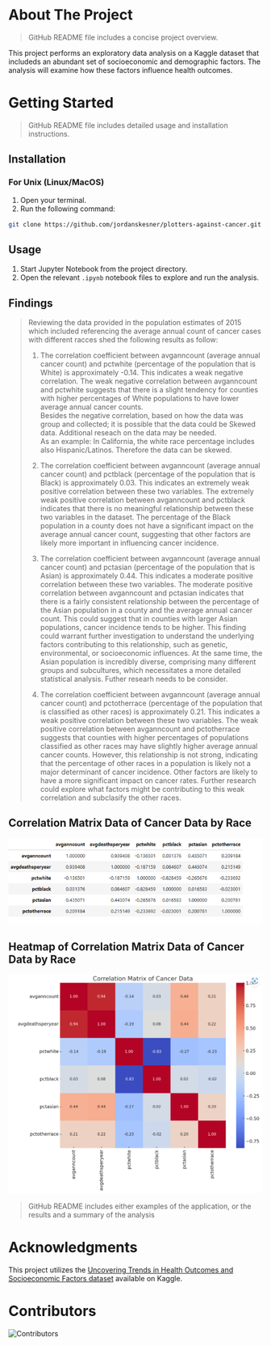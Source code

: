 # About The Project
> GitHub README file includes a concise project overview.

This project performs an exploratory data analysis on a Kaggle dataset that includeds an abundant set of socioeconomic and demographic factors.
The analysis will examine how these factors influence health outcomes.

# Getting Started
> GitHub README file includes detailed usage and installation instructions.

## Installation

### For Unix (Linux/MacOS)

1. Open your terminal.
2. Run the following command:
```bash
git clone https://github.com/jordanskesner/plotters-against-cancer.git
```

## Usage
1. Start Jupyter Notebook from the project directory.
2. Open the relevant `.ipynb` notebook files to explore and run the analysis.

## Findings

> Reviewing the data provided in the population estimates of 2015 which included referencing the average annual count of cancer cases with different racces shed the following results as follow: 
>  1. The correlation coefficient between avganncount (average annual cancer count) and pctwhite (percentage of the population that is White) is approximately -0.14. 
>     This indicates a weak negative correlation. The weak negative correlation between avganncount and pctwhite suggests that there is a slight tendency for counties with higher
>     percentages of White populations to have lower average annual cancer counts.  
>     Besides the negative correlation, based on how the data was group and collected; it is possible that the data could be Skewed data. 
>     Additional reseach on the data may be needed.  
>     As an example:  In California, the white race percentage includes also Hispanic/Latinos. Therefore the data can be skewed.
>
>  2. The correlation coefficient between avganncount (average annual cancer count) and pctblack (percentage of the population that is Black) is approximately 0.03.
>     This indicates an extremely weak positive correlation between these two variables.
>     The extremely weak positive correlation between avganncount and pctblack indicates that there is no meaningful relationship between these two variables in the dataset.
>     The percentage of the Black population in a county does not have a significant impact on the average annual cancer count, suggesting that other factors are likely more important in influencing cancer incidence.
>
>  3. The correlation coefficient between avganncount (average annual cancer count) and pctasian (percentage of the population that is Asian) is approximately 0.44. 
>     This indicates a moderate positive correlation between these two variables.
>     The moderate positive correlation between avganncount and pctasian indicates that there is a fairly consistent relationship between the percentage of the Asian population in a county and the average annual cancer count.
>     This could suggest that in counties with larger Asian populations, cancer incidence tends to be higher. This finding could warrant further investigation to understand the underlying factors contributing to this relationship, 
>     such as genetic, environmental, or socioeconomic influences.
>     At the same time, the Asian population is incredibly diverse, comprising many different groups and subcultures, which necessitates a more detailed statistical analysis. 
>     Futher researh needs to be consider.
>
>  4. The correlation coefficient between avganncount (average annual cancer count) and pctotherrace (percentage of the population that is classified as other races) is approximately 0.21. 
>     This indicates a weak positive correlation between these two variables. 
>     The weak positive correlation between avganncount and pctotherrace suggests that counties with higher percentages of populations classified as other races may have slightly higher average annual cancer counts. 
>     However, this relationship is not strong, indicating that the percentage of other races in a population is likely not a major determinant of cancer incidence.
>     Other factors are likely to have a more significant impact on cancer rates. Further research could explore what factors might be contributing to this weak correlation and subclasify the other races.
  
##  Correlation Matrix Data of Cancer Data by Race
![alt text](image-1.png)

## Heatmap of Correlation Matrix Data of Cancer Data by Race
![alt text](image.png)

> GitHub README includes either examples of the application, or the results and a summary of the analysis

# Acknowledgments

This project utilizes the [Uncovering Trends in Health Outcomes and Socioeconomic Factors dataset](https://www.kaggle.com/datasets/thedevastator/uncovering-trends-in-health-outcomes-and-socioec/data) available on Kaggle.

# Contributors

![Contributors](https://contrib.rocks/image?repo=jordanskesner/plotters-against-cancer)
